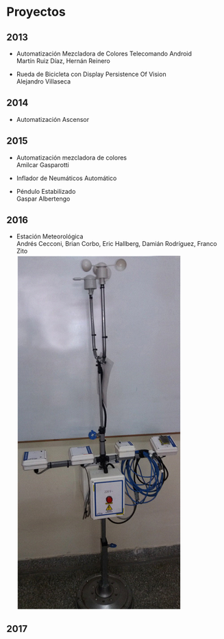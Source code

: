

# Proyectos 

## 2013 
* Automatización Mezcladora de Colores Telecomando Android  
  Martín Ruiz Díaz, Hernán Reinero
  
* Rueda de Bicicleta con Display Persistence Of Vision  
  Alejandro Villaseca 
  
## 2014 
* Automatización Ascensor  

## 2015 
* Automatización mezcladora de colores  
  Amilcar Gasparotti  

* Inflador de Neumáticos Automático  

* Péndulo Estabilizado  
  Gaspar Albertengo
  
## 2016 
* Estación Meteorológica  
  Andrés Cecconi, Brian Corbo, Eric Hallberg, Damián Rodríguez, Franco Zito  
 ![2016](img/proyectos/2016.png)

## 2017
